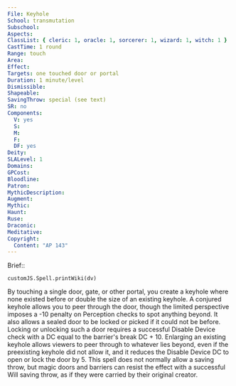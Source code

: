 ```yaml
---
File: Keyhole
School: transmutation
Subschool: 
Aspects: 
ClassList: { cleric: 1, oracle: 1, sorcerer: 1, wizard: 1, witch: 1 }
CastTime: 1 round
Range: touch
Area: 
Effect: 
Targets: one touched door or portal
Duration: 1 minute/level
Dismissible: 
Shapeable: 
SavingThrow: special (see text)
SR: no
Components:
  V: yes
  S: 
  M: 
  F: 
  DF: yes
Deity: 
SLALevel: 1
Domains: 
GPCost: 
Bloodline: 
Patron: 
MythicDescription: 
Augment: 
Mythic: 
Haunt: 
Ruse: 
Draconic: 
Meditative: 
Copyright:
  Content: "AP 143"
---
```

Brief:: 

```dataviewjs
customJS.Spell.printWiki(dv)
```

By touching a single door, gate, or other portal, you create a keyhole where none existed before or double the size of an existing keyhole. A conjured keyhole allows you to peer through the door, though the limited perspective imposes a -10 penalty on Perception checks to spot anything beyond. It also allows a sealed door to be locked or picked if it could not be before. Locking or unlocking such a door requires a successful Disable Device check with a DC equal to the barrier's break DC + 10. Enlarging an existing keyhole allows viewers to peer through to whatever lies beyond, even if the preexisting keyhole did not allow it, and it reduces the Disable Device DC to open or lock the door by 5.  This spell does not normally allow a saving throw, but magic doors and barriers can resist the effect with a successful Will saving throw, as if they were carried by their original creator.
